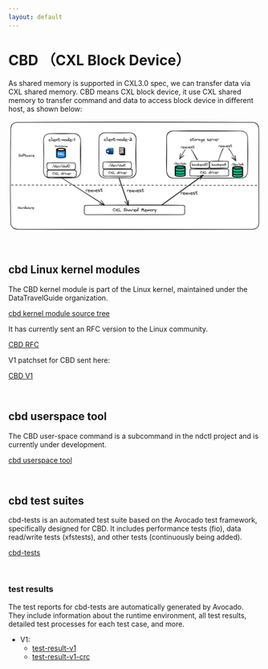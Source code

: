 ```yaml
---
layout: default
---
```


# CBD （CXL Block Device）

As shared memory is supported in CXL3.0 spec, we can transfer data via CXL shared memory. CBD means CXL block device, it use CXL shared memory 
to transfer command and data to access block device in different host, as shown below:


![cbd usecase](./cbd_usecase.png)

<br>

## cbd Linux kernel modules

The CBD kernel module is part of the Linux kernel, maintained under the DataTravelGuide organization.

[cbd kernel module source tree](https://github.com/DataTravelGuide/linux)

It has currently sent an RFC version to the Linux community.

[CBD RFC](https://lore.kernel.org/lkml/20240422071606.52637-1-dongsheng.yang@easystack.cn/)

V1 patchset for CBD sent here:

[CBD V1](https://lore.kernel.org/all/20240709130343.858363-1-dongsheng.yang@linux.dev/)

<br>

## cbd userspace tool

The CBD user-space command is a subcommand in the ndctl project and is currently under development.

[cbd userspace tool](https://github.com/DataTravelGuide/ndctl)

<br>

## cbd test suites

cbd-tests is an automated test suite based on the Avocado test framework, specifically designed for CBD. 
It includes performance tests (fio), data read/write tests (xfstests), and other tests (continuously being added).

[cbd-tests](https://github.com/DataTravelGuide/cbd-tests)

<br>

### test results

The test reports for cbd-tests are automatically generated by Avocado.
They include information about the runtime environment, all test results, detailed test processes for each test case, and more.

- V1:
  - [test-result-v1](./test-results/test_result_v1/results.html)
  - [test-result-v1-crc](./test-results/test_result_v1_crc/results.html)

<br><br><br>


